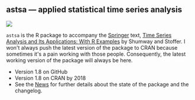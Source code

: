 ## astsa &mdash; applied statistical time series analysis
<a href="https://github.com/nickpoison"><img src="https://img.shields.io/badge/NickyPoison-approved-ff69b4.svg?style=flat"></a> 

`astsa` is the R package to accompany the [Springer](http://www.springer.com/us/book/9783319524511) text, [Time Series Analysis and Its Applications: With R Examples](http://www.stat.pitt.edu/stoffer/tsa4/) by Shumway and Stoffer. I won't always push the latest version of the package to CRAN because sometimes it's a pain working with those people.  Consequently, the latest working version of the package will always be here. 
 

* Version 1.8 on GitHub
* Version 1.8 on CRAN by 2018 
* See the [News](https://github.com/nickpoison/astsa/blob/master/NEWS.md) for further details about the state of the package and the changelog.

